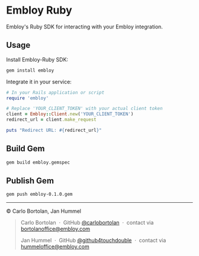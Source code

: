 # Embloy Ruby

Embloy's Ruby SDK for interacting with your Embloy integration.

## Usage

Install Embloy-Ruby SDK:

```Bash
gem install embloy
```

Integrate it in your service:

```Ruby
# In your Rails application or script
require 'embloy'

# Replace 'YOUR_CLIENT_TOKEN' with your actual client token
client = Embloy::Client.new('YOUR_CLIENT_TOKEN')
redirect_url = client.make_request

puts "Redirect URL: #{redirect_url}"
```

## Build Gem

```Bash
gem build embloy.gemspec
```

## Publish Gem

```Bash
gem push embloy-0.1.0.gem
```

---

© Carlo Bortolan, Jan Hummel

> Carlo Bortolan &nbsp;&middot;&nbsp;
> GitHub [@carlobortolan](https://github.com/carlobortolan) &nbsp;&middot;&nbsp;
> contact via [bortolanoffice@embloy.com](mailto:bortolanoffice@embloy.com)
>
> Jan Hummel &nbsp;&middot;&nbsp;
> GitHub [@github4touchdouble](https://github.com/github4touchdouble) &nbsp;&middot;&nbsp;
> contact via [hummeloffice@embloy.com](mailto:hummeloffice@embloy.com)
